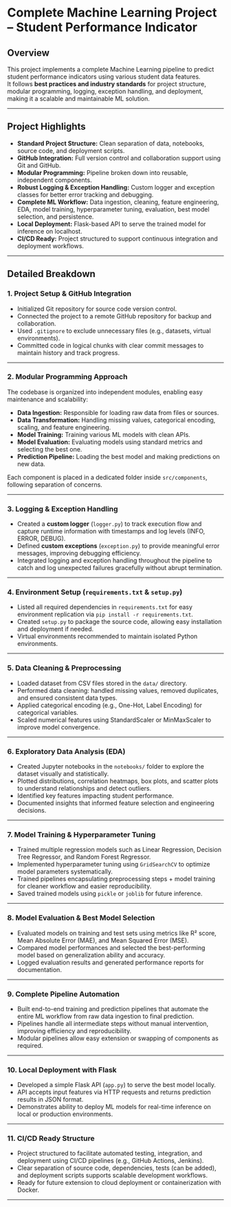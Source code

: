 # Complete Machine Learning Project – Student Performance Indicator

## Overview  
This project implements a complete Machine Learning pipeline to predict student performance indicators using various student data features.  
It follows **best practices and industry standards** for project structure, modular programming, logging, exception handling, and deployment, making it a scalable and maintainable ML solution.

---

## Project Highlights  
- **Standard Project Structure:** Clean separation of data, notebooks, source code, and deployment scripts.  
- **GitHub Integration:** Full version control and collaboration support using Git and GitHub.  
- **Modular Programming:** Pipeline broken down into reusable, independent components.  
- **Robust Logging & Exception Handling:** Custom logger and exception classes for better error tracking and debugging.  
- **Complete ML Workflow:** Data ingestion, cleaning, feature engineering, EDA, model training, hyperparameter tuning, evaluation, best model selection, and persistence.  
- **Local Deployment:** Flask-based API to serve the trained model for inference on localhost.  
- **CI/CD Ready:** Project structured to support continuous integration and deployment workflows.  

---

## Detailed Breakdown

### 1. Project Setup & GitHub Integration  
- Initialized Git repository for source code version control.  
- Connected the project to a remote GitHub repository for backup and collaboration.  
- Used `.gitignore` to exclude unnecessary files (e.g., datasets, virtual environments).  
- Committed code in logical chunks with clear commit messages to maintain history and track progress.

---

### 2. Modular Programming Approach  
The codebase is organized into independent modules, enabling easy maintenance and scalability:  
- **Data Ingestion:** Responsible for loading raw data from files or sources.  
- **Data Transformation:** Handling missing values, categorical encoding, scaling, and feature engineering.  
- **Model Training:** Training various ML models with clean APIs.  
- **Model Evaluation:** Evaluating models using standard metrics and selecting the best one.  
- **Prediction Pipeline:** Loading the best model and making predictions on new data.  

Each component is placed in a dedicated folder inside `src/components`, following separation of concerns.

---

### 3. Logging & Exception Handling  
- Created a **custom logger** (`logger.py`) to track execution flow and capture runtime information with timestamps and log levels (INFO, ERROR, DEBUG).  
- Defined **custom exceptions** (`exception.py`) to provide meaningful error messages, improving debugging efficiency.  
- Integrated logging and exception handling throughout the pipeline to catch and log unexpected failures gracefully without abrupt termination.

---

### 4. Environment Setup (`requirements.txt` & `setup.py`)  
- Listed all required dependencies in `requirements.txt` for easy environment replication via `pip install -r requirements.txt`.  
- Created `setup.py` to package the source code, allowing easy installation and deployment if needed.  
- Virtual environments recommended to maintain isolated Python environments.

---

### 5. Data Cleaning & Preprocessing  
- Loaded dataset from CSV files stored in the `data/` directory.  
- Performed data cleaning: handled missing values, removed duplicates, and ensured consistent data types.  
- Applied categorical encoding (e.g., One-Hot, Label Encoding) for categorical variables.  
- Scaled numerical features using StandardScaler or MinMaxScaler to improve model convergence.

---

### 6. Exploratory Data Analysis (EDA)  
- Created Jupyter notebooks in the `notebooks/` folder to explore the dataset visually and statistically.  
- Plotted distributions, correlation heatmaps, box plots, and scatter plots to understand relationships and detect outliers.  
- Identified key features impacting student performance.  
- Documented insights that informed feature selection and engineering decisions.

---

### 7. Model Training & Hyperparameter Tuning  
- Trained multiple regression models such as Linear Regression, Decision Tree Regressor, and Random Forest Regressor.  
- Implemented hyperparameter tuning using `GridSearchCV` to optimize model parameters systematically.  
- Trained pipelines encapsulating preprocessing steps + model training for cleaner workflow and easier reproducibility.  
- Saved trained models using `pickle` or `joblib` for future inference.

---

### 8. Model Evaluation & Best Model Selection  
- Evaluated models on training and test sets using metrics like R² score, Mean Absolute Error (MAE), and Mean Squared Error (MSE).  
- Compared model performances and selected the best-performing model based on generalization ability and accuracy.  
- Logged evaluation results and generated performance reports for documentation.

---

### 9. Complete Pipeline Automation  
- Built end-to-end training and prediction pipelines that automate the entire ML workflow from raw data ingestion to final prediction.  
- Pipelines handle all intermediate steps without manual intervention, improving efficiency and reproducibility.  
- Modular pipelines allow easy extension or swapping of components as required.

---

### 10. Local Deployment with Flask  
- Developed a simple Flask API (`app.py`) to serve the best model locally.  
- API accepts input features via HTTP requests and returns prediction results in JSON format.  
- Demonstrates ability to deploy ML models for real-time inference on local or production environments.

---

### 11. CI/CD Ready Structure  
- Project structured to facilitate automated testing, integration, and deployment using CI/CD pipelines (e.g., GitHub Actions, Jenkins).  
- Clear separation of source code, dependencies, tests (can be added), and deployment scripts supports scalable development workflows.  
- Ready for future extension to cloud deployment or containerization with Docker.

---


